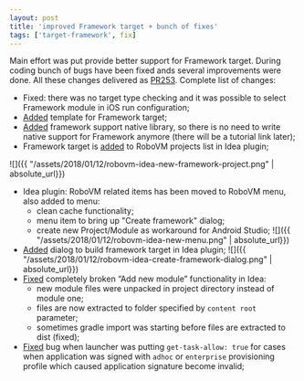 ```yaml
---
layout: post
title: 'improved Framework target + bunch of fixes'
tags: ['target-framework', fix]
---
```

Main effort was put provide better support for Framework target. During coding bunch of bugs have been fixed ands several improvements were done. All these changes delivered as [PR253](https://github.com/MobiVM/robovm/pull/253). Complete list of changes:
<!-- more -->

* Fixed: there was no target type checking and it was possible to select Framework module in iOS run configuration;
* [Added](https://github.com/dkimitsa/robovm/commit/6c8358926e5555b9013d1c08dbe7981dc328684b) template for Framework target;
* [Added](https://github.com/dkimitsa/robovm/commit/17db26b35f427de711f77ba4995290524da39122) framework support native library, so there is no need to write native support for Framework anymore (there will be a tutorial link later);
* Framework target is [added](https://github.com/dkimitsa/robovm/commit/452177c62b8ebfde2066f3c8cb514b3fbc4309ef) to RoboVM projects list in Idea plugin;

![]({{ "/assets/2018/01/12/robovm-idea-new-framework-project.png" | absolute_url}})
* Idea plugin: RoboVM related items has been moved to RoboVM menu, also added to menu:
  - clean cache functionality;
  - menu item to bring up "Create framework" dialog;
  - create new Project/Module as workaround for Android Studio;
  ![]({{ "/assets/2018/01/12/robovm-idea-new-menu.png" | absolute_url}})
* [Added](https://github.com/dkimitsa/robovm/commit/257b7fba493969164a54dadd2a1953b572856f19) dialog to build framework target in Idea plugin;
![]({{ "/assets/2018/01/12/robovm-idea-create-framework-dialog.png" | absolute_url}})
* [Fixed](https://github.com/dkimitsa/robovm/commit/0e985e0e92250b083f4591dbe24f1edee24a4759) completely broken “Add new module” functionality in Idea:
  - new module files were unpacked in project directory instead of module one;
  - files are now extracted to folder specified by `content root` parameter;
  - sometimes gradle import was starting before files are extracted to dist (fixed);  
* [Fixed](https://github.com/dkimitsa/robovm/commit/1b5090a7f6a07c38b2f49f41b1ecff47616303d1) bug when launcher was putting `get-task-allow: true` for cases when application was signed with `adhoc` or `enterprise` provisioning profile which caused application signature become invalid;
